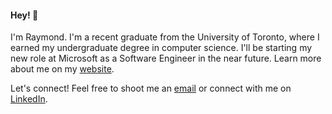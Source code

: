 #### Hey! 👋

I'm Raymond. I'm a recent graduate from the University of Toronto, where I earned my undergraduate degree in computer science. I'll be starting my new role at Microsoft as a Software Engineer in the near future. Learn more about me on my [website](https://truo.ng/). 

Let's connect! Feel free to shoot me an [email](mailto:raymond@truo.ng) or connect with me on [LinkedIn](https://www.linkedin.com/in/raymondtruong/).
